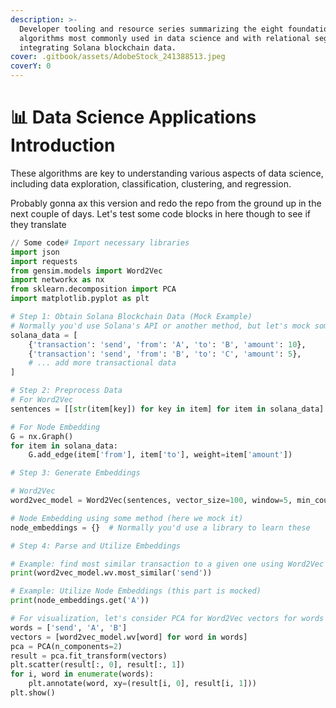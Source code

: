 ```yaml
---
description: >-
  Developer tooling and resource series summarizing the eight foundational
  algorithms most commonly used in data science and with relational segments
  integrating Solana blockchain data.
cover: .gitbook/assets/AdobeStock_241388513.jpeg
coverY: 0
---
```


# 📊 Data Science Applications Introduction

These algorithms are key to understanding various aspects of data science, including data exploration, classification, clustering, and regression.



Probably gonna ax this version and redo the repo from the ground up in the next couple of days. Let's test some code blocks in here though to see if they translate

```python
// Some code# Import necessary libraries
import json
import requests
from gensim.models import Word2Vec
import networkx as nx
from sklearn.decomposition import PCA
import matplotlib.pyplot as plt

# Step 1: Obtain Solana Blockchain Data (Mock Example)
# Normally you'd use Solana's API or another method, but let's mock some data for illustration
solana_data = [
    {'transaction': 'send', 'from': 'A', 'to': 'B', 'amount': 10},
    {'transaction': 'send', 'from': 'B', 'to': 'C', 'amount': 5},
    # ... add more transactional data
]

# Step 2: Preprocess Data
# For Word2Vec
sentences = [[str(item[key]) for key in item] for item in solana_data]

# For Node Embedding
G = nx.Graph()
for item in solana_data:
    G.add_edge(item['from'], item['to'], weight=item['amount'])

# Step 3: Generate Embeddings

# Word2Vec
word2vec_model = Word2Vec(sentences, vector_size=100, window=5, min_count=1, sg=0)

# Node Embedding using some method (here we mock it)
node_embeddings = {}  # Normally you'd use a library to learn these

# Step 4: Parse and Utilize Embeddings

# Example: find most similar transaction to a given one using Word2Vec
print(word2vec_model.wv.most_similar('send'))

# Example: Utilize Node Embeddings (this part is mocked)
print(node_embeddings.get('A'))

# For visualization, let's consider PCA for Word2Vec vectors for words 'send', 'A', 'B'
words = ['send', 'A', 'B']
vectors = [word2vec_model.wv[word] for word in words]
pca = PCA(n_components=2)
result = pca.fit_transform(vectors)
plt.scatter(result[:, 0], result[:, 1])
for i, word in enumerate(words):
    plt.annotate(word, xy=(result[i, 0], result[i, 1]))
plt.show()

```
